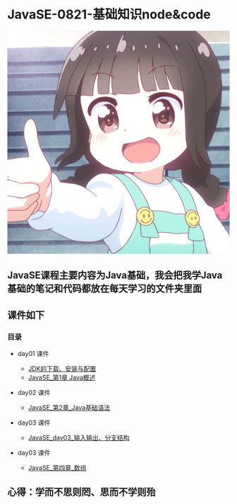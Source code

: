 # JavaSE-0821-基础知识node&code
![first](src/ambition/img/first.JPG)

## JavaSE课程主要内容为Java基础，我会把我学Java基础的笔记和代码都放在每天学习的文件夹里面
## 课件如下

### 目录
   * day01 课件
        * [JDK的下载、安装与配置](./day02/src/com/ambition/courseware/JDK的下载_安装与配置.pdf)
        * [JavaSE_第1章 Java概述](./day02/src/com/ambition/courseware/JavaSE_第1章_Java概述.pdf)
       
   * day02 课件
        * [JavaSE_第2章_Java基础语法](./day03/src/com/ambition/curseware/JavaSE_第2章_Java基础语法.pdf)
        
   * day03 课件
        * [JavaSE_day03_输入输出、分支结构](./day03/src/com/ambition/curseware/JavaSE_day03_输入输出、分支结构.pdf)
        
   * day03 课件
        * [JavaSE_第四章_数组](src/ambition/courseware/JavaSE_第四章_数组.pdf)
## 心得：学而不思则罔、思而不学则殆
        
